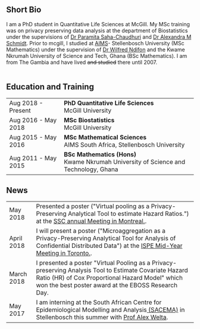 
## <i class="fa fa-chevron-right"></i> Short Bio

I am a PhD student in Quantitative Life Sciences at McGill. My MSc training was on privacy preserving data analysis at the department of Biostatistics under the supervisions of  [Dr Paramita Saha-Chaudhuri](https://sites.google.com/site/paramitasaharesearch/) and [Dr Alexandra M Schmidt](http://alex-schmidt.research.mcgill.ca/). Prior to mcgill, I studied at [AIMS](https://www.aims.ac.za/en/home)- Stellenbosch University (MSc Mathematics) under the supervision of [Dr Wilfred Ndifon](https://scholar.google.com/citations?user=T7leliwAAAAJ&hl=en) and the Kwame Nkrumah University of Science and Tech, Ghana (BSc Mathematics). I am from The Gambia and have lived ~~and studied~~ there until 2007.

<table class="table table-hover">
  <tr>
  </tr>
</table>




## <i class="fa fa-chevron-right"></i> Education and Training

<table class="table table-hover">
  <tr>
    <td class="col-md-3">Aug 2018 - Present</td>
    <td>
        <strong>PhD Quantitative Life Sciences</strong>
        <br>
      McGill University
    </td>
  </tr>
  <tr>
    <td class="col-md-3">Aug 2016 - May 2018</td>
    <td>
        <strong>MSc Biostatistics</strong>
        <br>
      McGill University
    </td>
  </tr>
  <tr>
    <td class="col-md-3">Aug 2015 - May 2016</td>
    <td>
        <strong>MSc Mathematical Sciences</strong>
        <br>
      AIMS South Africa, Stellenbosch University
    </td>
  </tr>
  <tr>
    <td class="col-md-3">Aug 2011 - May 2015</td>
    <td>
        <strong>BSc Mathematics (Hons)</strong>
        <br>
      Kwame Nkrumah University of Science and Technology, Ghana
    </td>
  </tr>

</table>


## <i class="fa fa-chevron-right"></i> News
<table class="table table-hover">
<tr>
  <td class='col-md-3'>May 2018</td>
  <td>Presented a poster ("Virtual pooling as a Privacy-Preserving Analytical Tool to estimate Hazard Ratios.") at the <a href='https://ssc.ca/en/meeting/annual/presentation/virtual-pooling-a-privacy-preserving-analysis-tool-estimate-covariate'> SSC annual Meeting in Montreal.</a>.</td>
</tr>
<tr>
  <td class='col-md-3'>April 2018</td>
  <td>I will  present a poster ("Microaggregation as a Privacy-Preserving Analytical Tool for Analysis of Confidential Distributed Data") at the <a href='https://www.pharmacoepi.org/meetings/mid-year-2018/'> ISPE Mid-Year Meeting in Toronto.</a>.</td>
</tr>
<tr>
  <td class='col-md-3'>March 2018</td>
  <td> I presented a poster "Virtual Pooling as a Privacy-preserving Analysis Tool to Estimate Covariate Hazard Ratio (HR) of Cox Proportional Hazard Model" which won the best poster award at the EBOSS Research Day.</td>
</tr>
<tr>
  <td class='col-md-3'>May 2017</td>
  <td>I am interning at the South African Centre for Epidemiological Modelling and Analysis<a href='http://www.sacema.org/'> (SACEMA)</a> in Stellenbosch this summer with <a href='http://www.sacema.org/people/staff'>Prof Alex Welta</a>.</td>
</tr>
</table>






